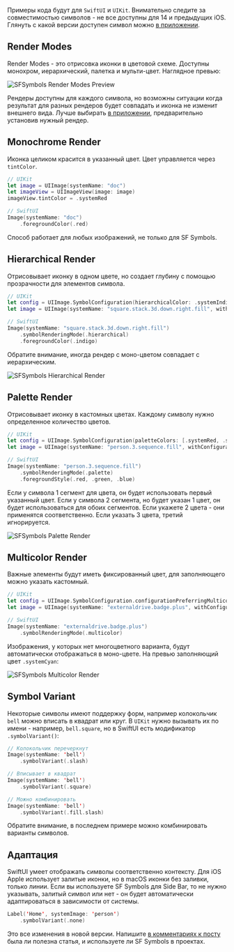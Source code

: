 Примеры кода будут для `SwiftUI` и `UIKit`. Внимательно следите за совместимостью символов - не все доступны для 14 и предыдущих iOS. Глянуть с какой версии доступен символ можно [в приложении](https://developer.apple.com/sf-symbols/).

## Render Modes

Render Modes - это отрисовка иконки в цветовой схеме. Доступны монохром, иерархический, палетка и мульти-цвет. Наглядное превью:

![SFSymbols Render Modes Preview](https://cdn.ivanvorobei.by/websites/sparrowcode.io/sf-symbols-3/render-modes-preview.jpg)

Рендеры доступны для каждого символа, но возможны ситуации когда результат для разных рендеров будет совпадать и иконка не изменит внешнего вида. Лучше выбирать [в приложении](https://developer.apple.com/sf-symbols/), предварительно установив нужный рендер.

## Monochrome Render

Иконка целиком красится в указанный цвет. Цвет управляется через `tintColor`.

```swift
// UIKit
let image = UIImage(systemName: "doc")
let imageView = UIImageView(image: image)
imageView.tintColor = .systemRed

// SwiftUI
Image(systemName: "doc")
    .foregroundColor(.red)
```

Способ работает для любых изображений, не только для SF Symbols.

## Hierarchical Render

Отрисовывает иконку в одном цвете, но создает глубину с помощью прозрачности для элементов символа.

```swift
// UIKit
let config = UIImage.SymbolConfiguration(hierarchicalColor: .systemIndigo)
let image = UIImage(systemName: "square.stack.3d.down.right.fill", withConfiguration: config)

// SwiftUI
Image(systemName: "square.stack.3d.down.right.fill")
    .symbolRenderingMode(.hierarchical)
    .foregroundColor(.indigo)
```

Обратите внимание, иногда рендер с моно-цветом совпадает с иерархическим.

![SFSymbols Hierarchical Render](https://cdn.ivanvorobei.by/websites/sparrowcode.io/sf-symbols-3/hierarchical-render.jpg)

## Palette Render

Отрисовывает иконку в кастомных цветах. Каждому символу нужно определенное количество цветов.

```swift
// UIKit
let config = UIImage.SymbolConfiguration(paletteColors: [.systemRed, .systemGreen, .systemBlue])
let image = UIImage(systemName: "person.3.sequence.fill", withConfiguration: config)

// SwiftUI
Image(systemName: "person.3.sequence.fill")
    .symbolRenderingMode(.palette)
    .foregroundStyle(.red, .green, .blue)
```

Если у символа 1 сегмент для цвета, он будет использовать первый указанный цвет. Если у символа 2 сегмента, но будет указан 1 цвет, он будет использоваться для обоих сегментов. Если укажете 2 цвета - они применятся соответственно. Если указать 3 цвета, третий игнорируется.

![SFSymbols Palette Render](https://cdn.ivanvorobei.by/websites/sparrowcode.io/sf-symbols-3/palette-render.jpg)

## Multicolor Render

Важные элементы будут иметь фиксированный цвет, для заполняющего можно указать кастомный.

```swift
// UIKit
let config = UIImage.SymbolConfiguration.configurationPreferringMulticolor()
let image = UIImage(systemName: "externaldrive.badge.plus", withConfiguration: config)

// SwiftUI
Image(systemName: "externaldrive.badge.plus")
    .symbolRenderingMode(.multicolor)
```

Изображения, у которых нет многоцветного варианта, будут автоматически отображаться в моно-цвете. На превью заполняющий цвет `.systemCyan`:

![SFSymbols Multicolor Render](https://cdn.ivanvorobei.by/websites/sparrowcode.io/sf-symbols-3/multicolor-render.jpg)

## Symbol Variant

Некоторые символы имеют поддержку форм, например колокольчик `bell` можно вписать в квадрат или круг. В `UIKit` нужно вызывать их по имени - например, `bell.square`, но в SwiftUI есть модификатор `.symbolVariant()`:

```swift
// Колокольчик перечеркнут
Image(systemName: 'bell')
    .symbolVariant(.slash)

// Вписывает в квадрат
Image(systemName: 'bell')
    .symbolVariant(.square)

// Можно комбинировать
Image(systemName: 'bell')
    .symbolVariant(.fill.slash)
```

Обратите внимание, в последнем примере можно комбинировать варианты символов.

## Адаптация

SwiftUI умеет отображать символы соответственно контексту. Для iOS Apple использует залитые иконки, но в macOS иконки без заливки, только линии. Если вы используете SF Symbols для Side Bar, то не нужно указывать, залитый символ или нет - он будет автоматически адаптироваться в зависимости от системы.

```swift
Label('Home', systemImage: 'person')
    .symbolVariant(.none)
```

Это все изменения в новой версии. Напишите [в комментариях к посту](https://t.me/sparrowcode/82) была ли полезна статья, и используете ли SF Symbols в проектах.

